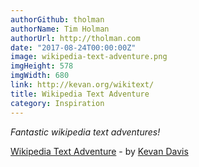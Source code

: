 ```yaml
---
authorGithub: tholman
authorName: Tim Holman
authorUrl: http://tholman.com
date: "2017-08-24T00:00:00Z"
image: wikipedia-text-adventure.png
imgHeight: 578
imgWidth: 680
link: http://kevan.org/wikitext/
title: Wikipedia Text Adventure
category: Inspiration
---
```


_Fantastic wikipedia text adventures!_

[Wikipedia Text Adventure](http://kevan.org/wikitext/) - by [Kevan Davis](http://kevan.org/)
